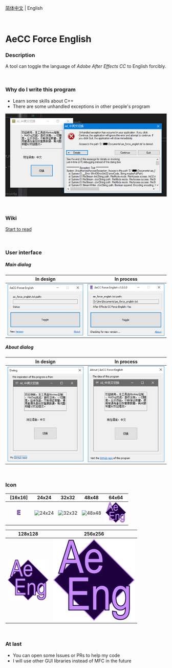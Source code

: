 [简体中文](README_zh-Hans.md) | English

<br>

# AeCC Force English

### Description

A tool can toggle the language of *Adobe After Effects CC* to English forcibly.

<br>

### Why do I write this program

* Learn some skills about C++
* There are some unhandled exceptions in other people's program

![AE_ENG_CHN_Switch_-\_Exception](Res4GitHub/AE_ENG_CHN/AE_ENG_CHN_Switch_-_Exception.png?raw=true)

<br>

### Wiki

[Start to read](../../wiki)

<br>

### User interface

##### Main dialog

In design|In process
:-:|:-:
![MainDlg-in-Design_en-US](Res4GitHub/SCREENSHOT/AeCC-Force-English_SCREENSHOT_MainDlg-in-Design_en-US.png?raw=true)|![MainDlg-in-Process_en-US](Res4GitHub/SCREENSHOT/AeCC-Force-English_SCREENSHOT_MainDlg-in-Process_en-US.png?raw=true)

##### About dialog

In design|In process
:-:|:-:
![AboutDlg-in-Design_en-US](Res4GitHub/SCREENSHOT/AeCC-Force-English_SCREENSHOT_AboutDlg-in-Design_en-US.png?raw=true)|![AboutDlg-in-Process_en-US](Res4GitHub/SCREENSHOT/AeCC-Force-English_SCREENSHOT_AboutDlg-in-Process_en-US.png?raw=true)

<br>

### Icon

&nbsp;&nbsp;[16x16]&nbsp;&nbsp;|&nbsp;&nbsp;24x24&nbsp;&nbsp;|&nbsp;&nbsp;32x32&nbsp;&nbsp;|&nbsp;&nbsp;48x48&nbsp;&nbsp;|&nbsp;&nbsp;64x64&nbsp;&nbsp;
:-:|:-:|:-:|:-:|:-:
![16x16](Res4GitHub/ICON/AeCC-Force-English_ICON_16%20(0-00-00-00).png?raw=true)|![24x24](Res4GitHub/ICON/AeCC-Force-English_ICON_24%20(0-00-00-00)\_4.png?raw=true)|![32x32](Res4GitHub/ICON/AeCC-Force-English_ICON_32%20(0-00-00-00)\_4.png?raw=true)|![48x48](Res4GitHub/ICON/AeCC-Force-English_ICON_48%20(0-00-00-00)\_1.png?raw=true)|![64x64](Res4GitHub/ICON/AeCC-Force-English_ICON_64%20(0-00-00-00)_5.png?raw=true)

128x128|256x256
:-:|:-:
![128x128](Res4GitHub/ICON/AeCC-Force-English_ICON_128%20(0-00-00-00).png?raw=true)|![256x256](Res4GitHub/ICON/AeCC-Force-English_ICON_256%20(0-00-00-00).png?raw=true)

<br>

### At last

* You can open some Issues or PRs to help my code
* I will use other GUI libraries instead of MFC in the future

<br>

